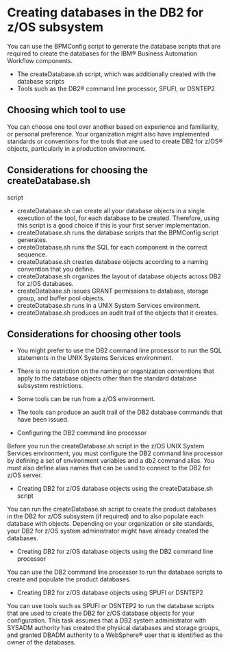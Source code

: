 # Creating databases in the DB2 for z/OS subsystem

You
can use the BPMConfig script to
generate the database scripts that are required to create the databases
for the IBM® Business Automation Workflow components.

- The createDatabase.sh script, which was additionally
created with the database scripts
- Tools such as the DB2® command
line processor, SPUFI, or DSNTEP2

## Choosing which tool to use

You can choose one tool over another
based on experience and familiarity, or personal preference. Your
organization might also have implemented standards or conventions
for the tools that are used to create DB2 for z/OS® objects, particularly in a
production environment.

## Considerations for choosing the createDatabase.sh
script

- createDatabase.sh can create
all your database objects in a single execution of the tool, for each
database to be created. Therefore, using this script is a good choice
if this is your first server implementation.
- createDatabase.sh runs the
database scripts that the BPMConfig script
generates.
- createDatabase.sh runs the
SQL for each component in the correct sequence.
- createDatabase.sh creates
database objects according to a naming convention that you define.
- createDatabase.sh organizes
the layout of database objects across DB2 for z/OS databases.
- createDatabase.sh issues
GRANT permissions to database, storage group, and buffer pool objects.
- createDatabase.sh runs in
a UNIX System Services environment.
- createDatabase.sh produces
an audit trail of the objects that it creates.

## Considerations for choosing other tools

- You might prefer to use the DB2 command line processor to run the SQL statements
in the UNIX Systems Services
environment.
- There is no restriction on the naming
or organization conventions that apply to the database objects other
than the standard database subsystem restrictions.
- Some tools can be run from a z/OS environment.
- The tools can produce an audit trail of
the DB2 database commands that
have been issued.

- Configuring the DB2 command line processor

Before you run the createDatabase.sh script  in the z/OS UNIX System Services environment, you must configure the DB2 command line processor by defining a set of environment variables and a db2 command alias. You must also define alias names that can be used to connect to the DB2 for z/OS server.
- Creating DB2 for z/OS database objects using the createDatabase.sh script

You can run the createDatabase.sh script to create the product databases in the DB2 for z/OS subsystem (if required) and to also populate each database with objects. Depending on your organization or site standards, your DB2 for z/OS system administrator might have already created the databases.
- Creating DB2 for z/OS database objects using the DB2 command line processor

You can use the DB2 command line processor to run the database scripts to create and populate the product databases.
- Creating DB2 for z/OS database objects using SPUFI or DSNTEP2

You can use tools such as SPUFI or DSNTEP2 to run the database scripts that are used to create the DB2 for z/OS database objects for your configuration. This task assumes that a DB2 system administrator with SYSADM authority has created the physical databases and storage groups, and granted DBADM authority to a WebSphere® user that is identified as the owner of the databases.